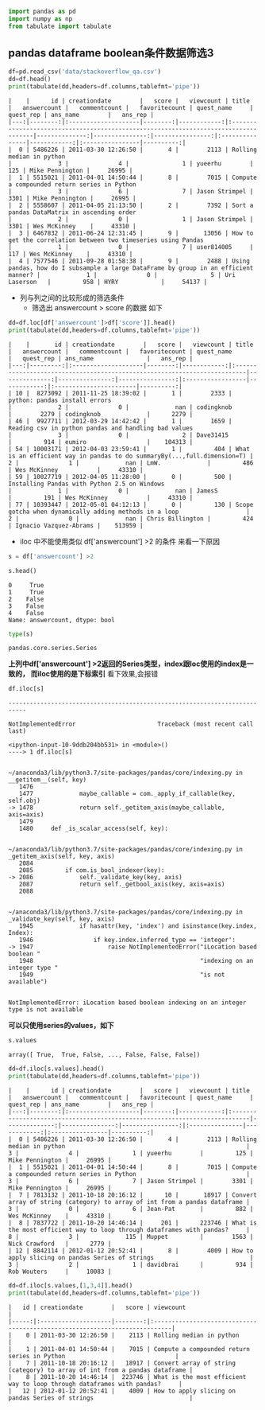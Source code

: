 

```python
import pandas as pd
import numpy as np
from tabulate import tabulate
```

## pandas dataframe boolean条件数据筛选3


```python
df=pd.read_csv('data/stackoverflow_qa.csv')
dd=df.head()
print(tabulate(dd,headers=df.columns,tablefmt='pipe'))
```

    |    |      id | creationdate        |   score |   viewcount | title                                                                               |   answercount |   commentcount |   favoritecount | quest_name     |   quest_rep | ans_name        |   ans_rep |
    |---:|--------:|:--------------------|--------:|------------:|:------------------------------------------------------------------------------------|--------------:|---------------:|----------------:|:---------------|------------:|:----------------|----------:|
    |  0 | 5486226 | 2011-03-30 12:26:50 |       4 |        2113 | Rolling median in python                                                            |             3 |              4 |               1 | yueerhu        |         125 | Mike Pennington |     26995 |
    |  1 | 5515021 | 2011-04-01 14:50:44 |       8 |        7015 | Compute a compounded return series in Python                                        |             3 |              6 |               7 | Jason Strimpel |        3301 | Mike Pennington |     26995 |
    |  2 | 5558607 | 2011-04-05 21:13:50 |       2 |        7392 | Sort a pandas DataMatrix in ascending order                                         |             2 |              0 |               1 | Jason Strimpel |        3301 | Wes McKinney    |     43310 |
    |  3 | 6467832 | 2011-06-24 12:31:45 |       9 |       13056 | How to get the correlation between two timeseries using Pandas                      |             1 |              0 |               7 | user814005     |         117 | Wes McKinney    |     43310 |
    |  4 | 7577546 | 2011-09-28 01:58:38 |       9 |        2488 | Using pandas, how do I subsample a large DataFrame by group in an efficient manner? |             1 |              0 |               5 | Uri Laserson   |         958 | HYRY            |     54137 |


+ 列与列之间的比较形成的筛选条件 
    - 筛选出 answercount > score 的数据 如下


```python
dd=df.loc[df['answercount']>df['score']].head()
print(tabulate(dd,headers=df.columns,tablefmt='pipe'))
```

    |    |       id | creationdate        |   score |   viewcount | title                                                                    |   answercount |   commentcount |   favoritecount | quest_name       |   quest_rep | ans_name               |   ans_rep |
    |---:|---------:|:--------------------|--------:|------------:|:-------------------------------------------------------------------------|--------------:|---------------:|----------------:|:-----------------|------------:|:-----------------------|----------:|
    | 10 |  8273092 | 2011-11-25 18:39:02 |       1 |        2333 | python: pandas install errors                                            |             2 |              0 |             nan | codingknob       |        2279 | codingknob             |      2279 |
    | 46 |  9927711 | 2012-03-29 14:42:42 |       1 |        1659 | Reading csv in python pandas and handling bad values                     |             3 |              0 |               2 | Dave31415        |         914 | eumiro                 |    104313 |
    | 54 | 10003171 | 2012-04-03 23:59:41 |       1 |         404 | What is an efficient way in pandas to do summaryBy(...,full.dimension=T) |             2 |              1 |             nan | LmW.             |         486 | Wes McKinney           |     43310 |
    | 59 | 10027719 | 2012-04-05 11:28:00 |       0 |         500 | Installing Pandas with Python 2.5 on Windows                             |             1 |              0 |             nan | JamesS           |         191 | Wes McKinney           |     43310 |
    | 77 | 10393447 | 2012-05-01 04:12:13 |       0 |         130 | Scope gotcha when dynamically adding methods in a loop                   |             2 |              0 |             nan | Chris Billington |         424 | Ignacio Vazquez-Abrams |    513959 |


+ iloc 中不能使用类似 df['answercount'] >2 的条件 来看一下原因


```python
s = df['answercount'] >2 
```


```python
s.head()
```




    0     True
    1     True
    2    False
    3    False
    4    False
    Name: answercount, dtype: bool




```python
type(s)
```




    pandas.core.series.Series



**上列中df['answercount'] >2返回的Series类型，index跟loc使用的index是一致的，
而iloc使用的是下标索引**
看下效果,会报错


```python
df.iloc[s]
```


    ---------------------------------------------------------------------------

    NotImplementedError                       Traceback (most recent call last)

    <ipython-input-10-9ddb204bb531> in <module>()
    ----> 1 df.iloc[s]
    

    ~/anaconda3/lib/python3.7/site-packages/pandas/core/indexing.py in __getitem__(self, key)
       1476 
       1477             maybe_callable = com._apply_if_callable(key, self.obj)
    -> 1478             return self._getitem_axis(maybe_callable, axis=axis)
       1479 
       1480     def _is_scalar_access(self, key):


    ~/anaconda3/lib/python3.7/site-packages/pandas/core/indexing.py in _getitem_axis(self, key, axis)
       2084 
       2085         if com.is_bool_indexer(key):
    -> 2086             self._validate_key(key, axis)
       2087             return self._getbool_axis(key, axis=axis)
       2088 


    ~/anaconda3/lib/python3.7/site-packages/pandas/core/indexing.py in _validate_key(self, key, axis)
       1945             if hasattr(key, 'index') and isinstance(key.index, Index):
       1946                 if key.index.inferred_type == 'integer':
    -> 1947                     raise NotImplementedError("iLocation based boolean "
       1948                                               "indexing on an integer type "
       1949                                               "is not available")


    NotImplementedError: iLocation based boolean indexing on an integer type is not available


**可以只使用series的values，如下**


```python
s.values
```




    array([ True,  True, False, ..., False, False, False])




```python
dd=df.iloc[s.values].head()
print(tabulate(dd,headers=df.columns,tablefmt='pipe'))
```

    |    |      id | creationdate        |   score |   viewcount | title                                                                      |   answercount |   commentcount |   favoritecount | quest_name     |   quest_rep | ans_name        |   ans_rep |
    |---:|--------:|:--------------------|--------:|------------:|:---------------------------------------------------------------------------|--------------:|---------------:|----------------:|:---------------|------------:|:----------------|----------:|
    |  0 | 5486226 | 2011-03-30 12:26:50 |       4 |        2113 | Rolling median in python                                                   |             3 |              4 |               1 | yueerhu        |         125 | Mike Pennington |     26995 |
    |  1 | 5515021 | 2011-04-01 14:50:44 |       8 |        7015 | Compute a compounded return series in Python                               |             3 |              6 |               7 | Jason Strimpel |        3301 | Mike Pennington |     26995 |
    |  7 | 7813132 | 2011-10-18 20:16:12 |      10 |       18917 | Convert array of string (category) to array of int from a pandas dataframe |             3 |              0 |               6 | Jean-Pat       |         882 | Wes McKinney    |     43310 |
    |  8 | 7837722 | 2011-10-20 14:46:14 |     201 |      223746 | What is the most efficient way to loop through dataframes with pandas?     |             8 |              3 |             115 | Muppet         |        1563 | Nick Crawford   |      2779 |
    | 12 | 8842114 | 2012-01-12 20:52:41 |       8 |        4009 | How to apply slicing on pandas Series of strings                           |             3 |              2 |               1 | davidbrai      |         934 | Rob Wouters     |     10083 |



```python
dd=df.iloc[s.values,[1,3,4]].head()
print(tabulate(dd,headers=df.columns,tablefmt='pipe'))
```

    |   id | creationdate        |   score | viewcount                                                                  |
    |-----:|:--------------------|--------:|:---------------------------------------------------------------------------|
    |    0 | 2011-03-30 12:26:50 |    2113 | Rolling median in python                                                   |
    |    1 | 2011-04-01 14:50:44 |    7015 | Compute a compounded return series in Python                               |
    |    7 | 2011-10-18 20:16:12 |   18917 | Convert array of string (category) to array of int from a pandas dataframe |
    |    8 | 2011-10-20 14:46:14 |  223746 | What is the most efficient way to loop through dataframes with pandas?     |
    |   12 | 2012-01-12 20:52:41 |    4009 | How to apply slicing on pandas Series of strings                           |



```python

```


```python

```
